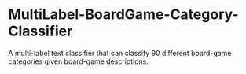# MultiLabel-BoardGame-Category-Classifier
A multi-label text classifier that can classify 90 different board-game categories given board-game descriptions.
